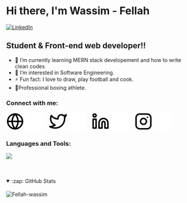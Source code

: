# Hi there, I'm Wassim - Fellah

[![LinkedIn](https://img.shields.io/badge/LinkedIn-Profile-blue?style=for-the-badge&logo=linkedin)](https://www.linkedin.com/in/wassim-fellah-921a5921a/)

## Student & Front-end web developer!!

- 🌱 I’m currently learning MERN stack developement and how to write clean codes
- 👀 I’m interested in Software Engineering.
- ⚡ Fun fact: I love to draw, play football and cook.
- 🥊Professional boxing athlete.

### Connect with me:

[![website](./img/globe-light.svg)](https://porfolio-wassim-fellah.netlify.app/index.html#gh-light-mode-only)
[![website](./img/globe-dark.svg)](https://porfolio-wassim-fellah.netlify.app/index.html#gh-dark-mode-only)
&nbsp;&nbsp;
[![website](./img/twitter-light.svg)](https://twitter.com/fellah_wassim#gh-light-mode-only)
[![website](./img/twitter-dark.svg)](https://twitter.com/fellah_wassim#gh-dark-mode-only)
&nbsp;&nbsp;
[![website](./img/linkedin-light.svg)](https://www.linkedin.com/in/wassim-fellah-921a5921a/#gh-light-mode-only)
[![website](./img/linkedin-dark.svg)](https://www.linkedin.com/in/wassim-fellah-921a5921a/#gh-dark-mode-only)
&nbsp;&nbsp;
[![website](./img/instagram-light.svg)](https://www.instagram.com/wassim.fellah/?hl=en#gh-light-mode-only)
[![website](./img/instagram-dark.svg)](https://www.instagram.com/wassim.fellah/?hl=en#gh-dark-mode-only)

### Languages and Tools:

<p align="left">
  <a href="https://skillicons.dev">
    <img src="https://skillicons.dev/icons?i=react,js,ts,html,css,tailwind,bootstrap,java,php,c,py,docker,mysql,git,github,nodejs,vscode,visualstudio,vim,eclipse,atom,powershell,linux,stackoverflow,vite,vercel,netlify,xd,figma,ps,pr,ae" />
  </a>
</p>


<br />
<br />

<details open>
 <br />
 <summary>:zap: GitHub Stats</summary>
 <div>
 <img align="center" src="https://github-readme-stats.vercel.app/api/top-langs?username=Fellah-wassim&show_icons=true&locale=en&layout=compact" alt="Fellah-wassim" />
 </div>
</details>

[website]: https://porfolio-wassim-fellah.netlify.app/index.html
[twitter]: https://twitter.com/fellah_wassim
[instagram]: https://www.instagram.com/wassim.fellah/?hl=en
[linkedin]: https://www.linkedin.com/in/wassim-fellah-921a5921a/
